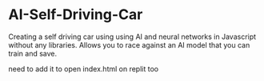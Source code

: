 # AI-Self-Driving-Car
Creating a self driving car using using AI and neural networks in Javascript without any libraries. Allows you to race against an AI model that you can train and save.

need to add it to open index.html on replit too